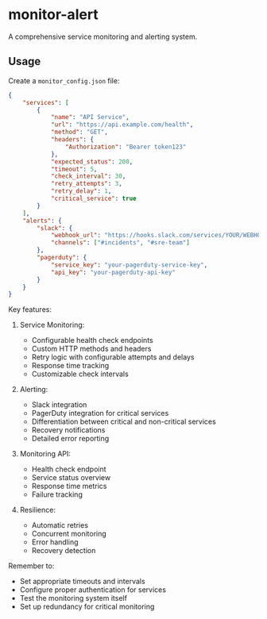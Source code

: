 # monitor-alert
A comprehensive service monitoring and alerting system.

## Usage 

Create a `monitor_config.json` file:

```json
{
    "services": [
        {
            "name": "API Service",
            "url": "https://api.example.com/health",
            "method": "GET",
            "headers": {
                "Authorization": "Bearer token123"
            },
            "expected_status": 200,
            "timeout": 5,
            "check_interval": 30,
            "retry_attempts": 3,
            "retry_delay": 1,
            "critical_service": true
        }
    ],
    "alerts": {
        "slack": {
            "webhook_url": "https://hooks.slack.com/services/YOUR/WEBHOOK/URL",
            "channels": ["#incidents", "#sre-team"]
        },
        "pagerduty": {
            "service_key": "your-pagerduty-service-key",
            "api_key": "your-pagerduty-api-key"
        }
    }
}
```

Key features:

1. Service Monitoring:
   - Configurable health check endpoints
   - Custom HTTP methods and headers
   - Retry logic with configurable attempts and delays
   - Response time tracking
   - Customizable check intervals

2. Alerting:
   - Slack integration
   - PagerDuty integration for critical services
   - Differentiation between critical and non-critical services
   - Recovery notifications
   - Detailed error reporting

3. Monitoring API:
   - Health check endpoint
   - Service status overview
   - Response time metrics
   - Failure tracking

4. Resilience:
   - Automatic retries
   - Concurrent monitoring
   - Error handling
   - Recovery detection

Remember to:
- Set appropriate timeouts and intervals
- Configure proper authentication for services
- Test the monitoring system itself
- Set up redundancy for critical monitoring
